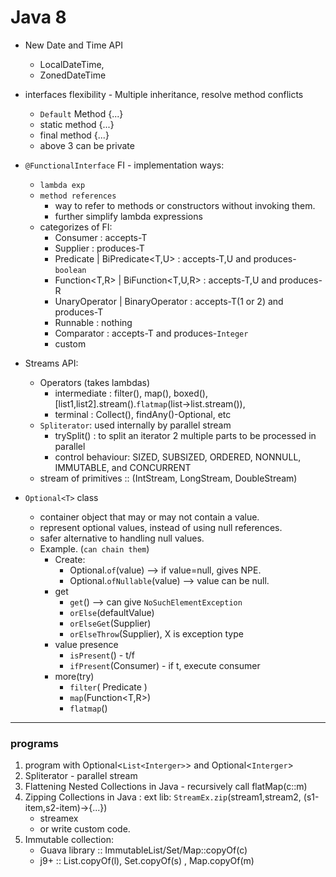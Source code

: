# Java 8

- New Date and Time API
  - LocalDateTime,
  - ZonedDateTime

- interfaces flexibility - Multiple inheritance, resolve method conflicts
    - `Default` Method {...}
    - static method  {...}
    - final method  {...}
    - above 3 can be private
  
- `@FunctionalInterface` FI - implementation ways:
    - `lambda exp`
    - `method references` 
      - way to refer to methods or constructors without invoking them.
      - further simplify lambda expressions
    - categorizes of FI:
      - Consumer<T> : accepts-T
      - Supplier<T> : produces-T
      - Predicate<T> | BiPredicate<T,U> : accepts-T,U and produces-`boolean`
      - Function<T,R> | BiFunction<T,U,R> : accepts-T,U and produces-R
      - UnaryOperator<T> | BinaryOperator<T> :  accepts-T(1 or 2) and produces-T
      - Runnable : nothing
      - Comparator<T> :  accepts-T and produces-`Integer`
      - custom

- Streams API:
  - Operators (takes lambdas)
    - intermediate : filter(), map(), boxed(), [list1,list2].stream().`flatmap`(list->list.stream()),
    - terminal : Collect(), findAny()-Optional<T>, etc
  - `Spliterator`: used internally by parallel stream 
    - trySplit() : to split an iterator 2 multiple parts to be processed in parallel
    - control behaviour: SIZED, SUBSIZED, ORDERED, NONNULL, IMMUTABLE, and CONCURRENT
  - stream of primitives :: (IntStream, LongStream, DoubleStream)

- `Optional<T>` class
  - container object that may or may not contain a value.
  - represent optional values, instead of using null references.
  - safer alternative to handling null values.
  - Example. (`can chain them`)
    - Create:
      - Optional.`of`(value) --> if value=null, gives NPE.
      - Optional.`ofNullable`(value) -->  value can be null.
    - get
      - `get`() --> can give `NoSuchElementException`
      - `orElse`(defaultValue)
      - `orElseGet`(Supplier<T>)
      - `orElseThrow`(Supplier<X>), X is exception type
    - value presence
      - `isPresent`() - t/f
      - `ifPresent`(Consumer<T>) - if t, execute consumer
    - more(try)
      - `filter`( Predicate<T> )
      - `map`(Function<T,R>)
      - `flatmap`()
  
---
### programs
1. program with Optional<`List<Interger>`>  and  Optional<`Interger`>
2. Spliterator - parallel stream  
3. Flattening Nested Collections in Java - recursively call flatMap(c::m) 
4. Zipping Collections in Java : ext lib: `StreamEx.zip`(stream1,stream2, (s1-item,s2-item)->{...})
   - <artifactId>streamex</artifactId>
   - or write custom code.
5. Immutable collection:
   - Guava library :: ImmutableList/Set/Map::copyOf(c)
   - j9+ :: List.copyOf(l),  Set.copyOf(s) ,  Map.copyOf(m)